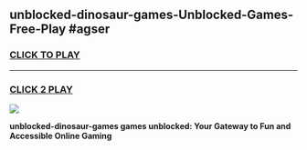 
## unblocked-dinosaur-games-Unblocked-Games-Free-Play #agser
<h3>
<a href="https://us.freeplayer.one?title=unblocked-dinosaur-games&ref=9M">CLICK TO PLAY</a></h3>
<hr>

<h3>
<a href="https://us.freeplayer.one?title=unblocked-dinosaur-games&ref=9M">CLICK 2 PLAY</a>
  
</h3>

<a href="https://us.freeplayer.one?title=unblocked-dinosaur-games&ref=9M"><img src="https://clearcache.store/games.png"></a>


**unblocked-dinosaur-games games unblocked: Your Gateway to Fun and Accessible Online Gaming**
